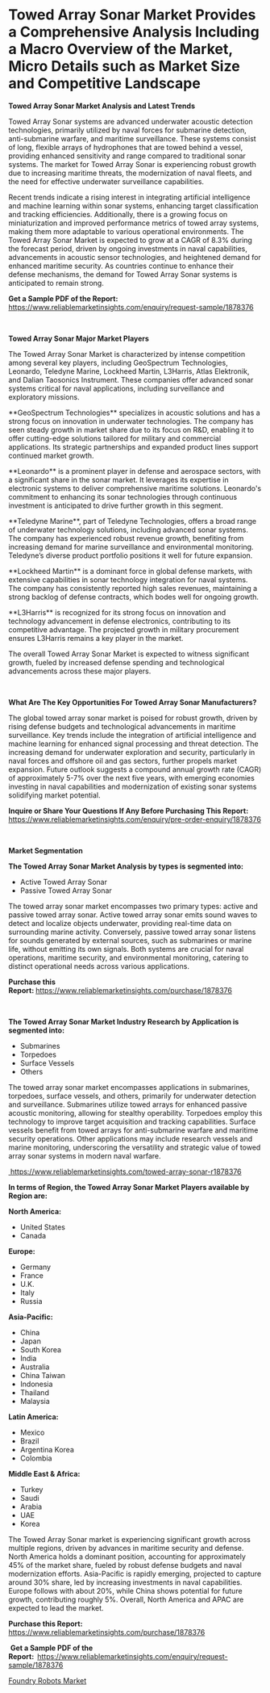 <p><h1>Towed Array Sonar Market Provides a Comprehensive Analysis Including a Macro Overview of the Market, Micro Details such as Market Size and Competitive Landscape</h1></p><p><strong>Towed Array Sonar Market Analysis and Latest Trends</strong></p>
<p><p>Towed Array Sonar systems are advanced underwater acoustic detection technologies, primarily utilized by naval forces for submarine detection, anti-submarine warfare, and maritime surveillance. These systems consist of long, flexible arrays of hydrophones that are towed behind a vessel, providing enhanced sensitivity and range compared to traditional sonar systems. The market for Towed Array Sonar is experiencing robust growth due to increasing maritime threats, the modernization of naval fleets, and the need for effective underwater surveillance capabilities.</p><p>Recent trends indicate a rising interest in integrating artificial intelligence and machine learning within sonar systems, enhancing target classification and tracking efficiencies. Additionally, there is a growing focus on miniaturization and improved performance metrics of towed array systems, making them more adaptable to various operational environments. The Towed Array Sonar Market is expected to grow at a CAGR of 8.3% during the forecast period, driven by ongoing investments in naval capabilities, advancements in acoustic sensor technologies, and heightened demand for enhanced maritime security. As countries continue to enhance their defense mechanisms, the demand for Towed Array Sonar systems is anticipated to remain strong.</p></p>
<p><strong>Get a Sample PDF of the Report:&nbsp;</strong> <a href="https://www.reliablemarketinsights.com/enquiry/request-sample/1878376?utm_campaign=2530&utm_medium=2&utm_source=Github&utm_content=ia&utm_term=20022025&utm_id=towed-array-sonar">https://www.reliablemarketinsights.com/enquiry/request-sample/1878376</a></p>
<p>&nbsp;</p>
<p><strong>Towed Array Sonar Major Market Players</strong></p>
<p><p>The Towed Array Sonar Market is characterized by intense competition among several key players, including GeoSpectrum Technologies, Leonardo, Teledyne Marine, Lockheed Martin, L3Harris, Atlas Elektronik, and Dalian Taosonics Instrument. These companies offer advanced sonar systems critical for naval applications, including surveillance and exploratory missions.</p><p>**GeoSpectrum Technologies** specializes in acoustic solutions and has a strong focus on innovation in underwater technologies. The company has seen steady growth in market share due to its focus on R&D, enabling it to offer cutting-edge solutions tailored for military and commercial applications. Its strategic partnerships and expanded product lines support continued market growth.</p><p>**Leonardo** is a prominent player in defense and aerospace sectors, with a significant share in the sonar market. It leverages its expertise in electronic systems to deliver comprehensive maritime solutions. Leonardo's commitment to enhancing its sonar technologies through continuous investment is anticipated to drive further growth in this segment.</p><p>**Teledyne Marine**, part of Teledyne Technologies, offers a broad range of underwater technology solutions, including advanced sonar systems. The company has experienced robust revenue growth, benefiting from increasing demand for marine surveillance and environmental monitoring. Teledyne’s diverse product portfolio positions it well for future expansion.</p><p>**Lockheed Martin** is a dominant force in global defense markets, with extensive capabilities in sonar technology integration for naval systems. The company has consistently reported high sales revenues, maintaining a strong backlog of defense contracts, which bodes well for ongoing growth.</p><p>**L3Harris** is recognized for its strong focus on innovation and technology advancement in defense electronics, contributing to its competitive advantage. The projected growth in military procurement ensures L3Harris remains a key player in the market.</p><p>The overall Towed Array Sonar Market is expected to witness significant growth, fueled by increased defense spending and technological advancements across these major players.</p></p>
<p>&nbsp;</p>
<p><strong>What Are The Key Opportunities For Towed Array Sonar Manufacturers?</strong></p>
<p><p>The global towed array sonar market is poised for robust growth, driven by rising defense budgets and technological advancements in maritime surveillance. Key trends include the integration of artificial intelligence and machine learning for enhanced signal processing and threat detection. The increasing demand for underwater exploration and security, particularly in naval forces and offshore oil and gas sectors, further propels market expansion. Future outlook suggests a compound annual growth rate (CAGR) of approximately 5-7% over the next five years, with emerging economies investing in naval capabilities and modernization of existing sonar systems solidifying market potential.</p></p>
<p><strong>Inquire or Share Your Questions If Any Before Purchasing This Report:</strong> <a href="https://www.reliablemarketinsights.com/enquiry/pre-order-enquiry/1878376?utm_campaign=2530&utm_medium=2&utm_source=Github&utm_content=ia&utm_term=20022025&utm_id=towed-array-sonar">https://www.reliablemarketinsights.com/enquiry/pre-order-enquiry/1878376</a></p>
<p>&nbsp;</p>
<p><strong>Market Segmentation</strong></p>
<p><strong>The Towed Array Sonar Market Analysis by types is segmented into:</strong></p>
<p><ul><li>Active Towed Array Sonar</li><li>Passive Towed Array Sonar</li></ul></p>
<p><p>The towed array sonar market encompasses two primary types: active and passive towed array sonar. Active towed array sonar emits sound waves to detect and localize objects underwater, providing real-time data on surrounding marine activity. Conversely, passive towed array sonar listens for sounds generated by external sources, such as submarines or marine life, without emitting its own signals. Both systems are crucial for naval operations, maritime security, and environmental monitoring, catering to distinct operational needs across various applications.</p></p>
<p><strong>Purchase this Report:&nbsp;</strong><a href="https://www.reliablemarketinsights.com/purchase/1878376?utm_campaign=2530&utm_medium=2&utm_source=Github&utm_content=ia&utm_term=20022025&utm_id=towed-array-sonar">https://www.reliablemarketinsights.com/purchase/1878376</a></p>
<p>&nbsp;</p>
<p><strong>The Towed Array Sonar Market Industry Research by Application is segmented into:</strong></p>
<p><ul><li>Submarines</li><li>Torpedoes</li><li>Surface Vessels</li><li>Others</li></ul></p>
<p><p>The towed array sonar market encompasses applications in submarines, torpedoes, surface vessels, and others, primarily for underwater detection and surveillance. Submarines utilize towed arrays for enhanced passive acoustic monitoring, allowing for stealthy operability. Torpedoes employ this technology to improve target acquisition and tracking capabilities. Surface vessels benefit from towed arrays for anti-submarine warfare and maritime security operations. Other applications may include research vessels and marine monitoring, underscoring the versatility and strategic value of towed array sonar systems in modern naval warfare.</p></p>
<p><a href="https://www.reliablemarketinsights.com/towed-array-sonar-r1878376?utm_campaign=2530&utm_medium=2&utm_source=Github&utm_content=ia&utm_term=20022025&utm_id=towed-array-sonar">&nbsp;https://www.reliablemarketinsights.com/towed-array-sonar-r1878376</a></p>
<p><strong>In terms of Region, the Towed Array Sonar Market Players available by Region are:</strong></p>
<p>
    <p> <strong> North America: </strong>
        <ul>
            <li>United States</li>
            <li>Canada</li>
        </ul>
        </p> 
    <p> <strong> Europe: </strong>
        <ul>
            <li>Germany</li>
            <li>France</li>
            <li>U.K.</li>
            <li>Italy</li>
            <li>Russia</li>
        </ul>
        </p> 
    <p> <strong> Asia-Pacific: </strong>
        <ul>
            <li>China</li>
            <li>Japan</li>
            <li>South Korea</li>
            <li>India</li>
            <li>Australia</li>
            <li>China Taiwan</li>
            <li>Indonesia</li>
            <li>Thailand</li>
            <li>Malaysia</li>
        </ul>
        </p> 
    <p> <strong> Latin America: </strong>
        <ul>
            <li>Mexico</li>
            <li>Brazil</li>
            <li>Argentina Korea</li>
            <li>Colombia</li>
        </ul>
        </p> 
    <p> <strong> Middle East & Africa: </strong>
        <ul>
            <li>Turkey</li>
            <li>Saudi</li>
            <li>Arabia</li>
            <li>UAE</li>
            <li>Korea</li>
        </ul>
    </p>
    </p>
<p><p>The Towed Array Sonar market is experiencing significant growth across multiple regions, driven by advances in maritime security and defense. North America holds a dominant position, accounting for approximately 45% of the market share, fueled by robust defense budgets and naval modernization efforts. Asia-Pacific is rapidly emerging, projected to capture around 30% share, led by increasing investments in naval capabilities. Europe follows with about 20%, while China shows potential for future growth, contributing roughly 5%. Overall, North America and APAC are expected to lead the market.</p></p>
<p><strong>Purchase this Report: </strong><a href="https://www.reliablemarketinsights.com/purchase/1878376?utm_campaign=2530&utm_medium=2&utm_source=Github&utm_content=ia&utm_term=20022025&utm_id=towed-array-sonar">https://www.reliablemarketinsights.com/purchase/1878376</a></p>
<p>&nbsp;<strong>Get a Sample PDF of the Report:&nbsp;&nbsp;</strong><a href="https://www.reliablemarketinsights.com/enquiry/request-sample/1878376?utm_campaign=2530&utm_medium=2&utm_source=Github&utm_content=ia&utm_term=20022025&utm_id=towed-array-sonar">https://www.reliablemarketinsights.com/enquiry/request-sample/1878376</a></p>
<p><strong></strong></p>
<p><p><a href="https://github.com/klaassenmackenzie6/Market-Research-Report-List-1/blob/main/foundry-robots-market.md?utm_campaign=2530&utm_medium=2&utm_source=Github&utm_content=ia&utm_term=20022025&utm_id=towed-array-sonar">Foundry Robots Market</a></p></p>